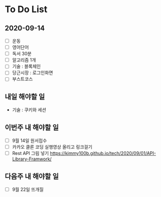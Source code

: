 # To Do List

## 2020-09-14
- [ ] 운동
- [ ] 영어단어
- [ ] 독서 30분
- [ ] 알고리즘 1개  
- [ ] 기술 : 블록체인
- [ ] 당근시장 : 로그인화면
- [ ] 부스트코스

## 내일 해야할 일
- 기술 : 쿠키와 세션

## 이번주 내 해야할 일

- [ ] 9월 14일 원서접수
- [ ] 카카오 클론 코딩 실행영상 올리고 링크걸기
- [ ] Rest API 그림 넣기 <https://kimmy100b.github.io/tech/2020/09/01/API-Library-Framwork/>

## 다음주 내 해야할 일

- [ ] 9월 22일 뜨개질